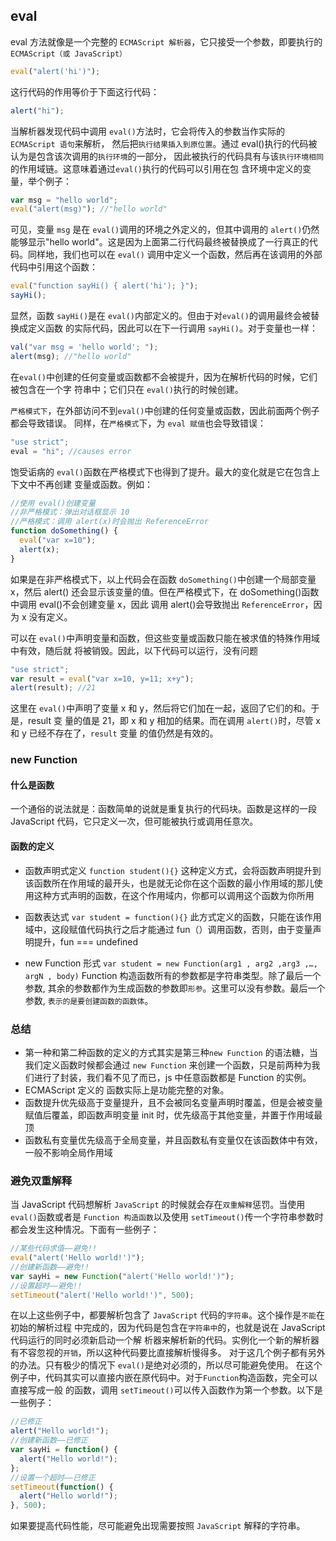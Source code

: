 ## eval

eval 方法就像是一个完整的 `ECMAScript 解析器`，它只接受一个参数，即要执行的 `ECMAScript（或 JavaScript）`

```js
eval("alert('hi')");
```

这行代码的作用等价于下面这行代码：

```js
alert("hi");
```

当解析器发现代码中调用 `eval()`方法时，它会将传入的参数当作实际的 `ECMAScript 语句`来解析，
然后把`执行结果插入到原位置`。通过 eval()执行的代码被认为是包含该次调用的`执行环境`的一部分，
因此被执行的代码具有与该`执行环境相同`的作用域链。这意味着通过`eval()`执行的代码可以引用在包
含环境中定义的变量，举个例子：

```js
var msg = "hello world";
eval("alert(msg)"); //"hello world"
```

可见，变量 `msg` 是在 `eval()`调用的环境之外定义的，但其中调用的 `alert()`仍然能够显示"hello
world"。这是因为上面第二行代码最终被替换成了一行真正的代码。同样地，我们也可以在 `eval()`
调用中定义一个函数，然后再在该调用的外部代码中引用这个函数：

```js
eval("function sayHi() { alert('hi'); }");
sayHi();
```

显然，函数 `sayHi()`是在 `eval()`内部定义的。但由于对`eval()`的调用最终会被替换成定义函数
的实际代码，因此可以在下一行调用 `sayHi()`。对于变量也一样：

```js
val("var msg = 'hello world'; ");
alert(msg); //"hello world"
```

在`eval()`中创建的任何变量或函数都不会被提升，因为在解析代码的时候，它们被包含在一个字
符串中；它们只在 `eval()`执行的时候创建。

`严格模式下`，在外部访问不到`eval()`中创建的任何变量或函数，因此前面两个例子都会导致错误。
同样，在`严格模式`下，为 `eval 赋值`也会导致错误：

```js
"use strict";
eval = "hi"; //causes error
```

饱受诟病的 `eval()`函数在严格模式下也得到了提升。最大的变化就是它在包含上下文中不再创建
变量或函数。例如：

```js
//使用 eval()创建变量
//非严格模式：弹出对话框显示 10
//严格模式：调用 alert(x)时会抛出 ReferenceError
function doSomething() {
  eval("var x=10");
  alert(x);
}
```

如果是在非严格模式下，以上代码会在函数 `doSomething()`中创建一个局部变量 x，然后 alert()
还会显示该变量的值。但在严格模式下，在 doSomething()函数中调用 eval()不会创建变量 x，因此
调用 alert()会导致抛出 `ReferenceError`，因为 x 没有定义。

可以在 `eval()`中声明变量和函数，但这些变量或函数只能在被求值的特殊作用域中有效，随后就
将被销毁。因此，以下代码可以运行，没有问题

```js
"use strict";
var result = eval("var x=10, y=11; x+y");
alert(result); //21
```

这里在 `eval()`中声明了变量 x 和 y，然后将它们加在一起，返回了它们的和。于是，result 变
量的值是 21，即 x 和 y 相加的结果。而在调用 `alert()`时，尽管 x 和 y 已经不存在了，`result` 变量
的值仍然是有效的。

### new Function

#### 什么是函数

一个通俗的说法就是：函数简单的说就是重复执行的代码块。函数是这样的一段 JavaScript 代码，它只定义一次，但可能被执行或调用任意次。

#### 函数的定义

- 函数声明式定义 `function student(){}`
  这种定义方式，会将函数声明提升到该函数所在作用域的最开头，也是就无论你在这个函数的最小作用域的那儿使用这种方式声明的函数，在这个作用域内，你都可以调用这个函数为你所用

* 函数表达式 `var student = function(){}`
  此方式定义的函数，只能在该作用域中，这段赋值代码执行之后才能通过 fun（）调用函数，否则，由于变量声明提升，fun === undefined

- new Function 形式 `var student = new Function(arg1 , arg2 ,arg3 ,…, argN , body)`
  Function 构造函数所有的参数都是字符串类型。除了最后一个参数, 其余的参数都作为生成函数的参数即`形参`。这里可以没有参数。最后一个参数, `表示的是要创建函数的函数体`。

### 总结

- 第一种和第二种函数的定义的方式其实是第三种`new Function` 的语法糖，当我们定义函数时候都会通过 `new Function` 来创建一个函数，只是前两种为我们进行了封装，我们看不见了而已，js 中任意函数都是 Function 的实例。
- ECMAScript 定义的 函数实际上是功能完整的对象。
- 函数提升优先级高于变量提升，且不会被同名变量声明时覆盖，但是会被变量赋值后覆盖，即函数声明变量 init 时，优先级高于其他变量，并置于作用域最顶
- 函数私有变量优先级高于全局变量，并且函数私有变量仅在该函数体中有效，一般不影响全局作用域

### 避免双重解释

当 JavaScript 代码想解析 `JavaScript` 的时候就会存在`双重解释`惩罚。当使用 `eval()`函数或者是
`Function 构造函数`以及使用 `setTimeout()`传一个字符串参数时都会发生这种情况。下面有一些例子：

```js
//某些代码求值——避免!!
eval("alert('Hello world!')");
//创建新函数——避免!!
var sayHi = new Function("alert('Hello world!')");
//设置超时——避免!!
setTimeout("alert('Hello world!')", 500);
```

在以上这些例子中，都要解析包含了 `JavaScript` 代码的`字符串`。这个操作是`不能`在初始的解析过程
中完成的，因为代码是包含在`字符串中`的，也就是说在 JavaScript 代码运行的同时必须新启动一个解
析器来解析新的代码。实例化一个新的解析器有不容忽视的`开销`，所以这种代码要比直接解析慢得多。
对于这几个例子都有另外的办法。只有极少的情况下 `eval()`是绝对必须的，所以尽可能避免使用。
在这个例子中，代码其实可以直接内嵌在原代码中。对于`Function`构造函数，完全可以直接写成一般
的函数，调用 `setTimeout()`可以传入函数作为第一个参数。以下是一些例子：

```js
//已修正
alert("Hello world!");
//创建新函数——已修正
var sayHi = function() {
  alert("Hello world!");
};
//设置一个超时——已修正
setTimeout(function() {
  alert("Hello world!");
}, 500);
```

如果要提高代码性能，尽可能避免出现需要按照 `JavaScript` 解释的字符串。
